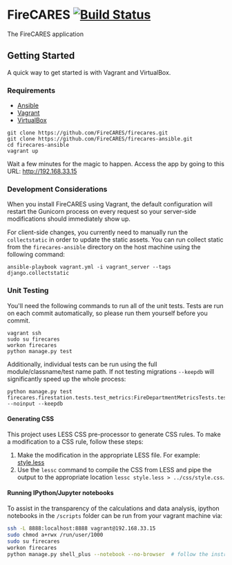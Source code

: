FireCARES [![Build Status](https://travis-ci.org/FireCARES/firecares.svg?branch=master)](https://travis-ci.org/FireCARES/firecares)
=========
The FireCARES application


## Getting Started

A quick way to get started is with Vagrant and VirtualBox.

### Requirements

- [Ansible](http://docs.ansible.com/intro_installation.html)
- [Vagrant](http://www.vagrantup.com/downloads.html)
- [VirtualBox](https://www.virtualbox.org/wiki/Downloads)

```
git clone https://github.com/FireCARES/firecares.git
git clone https://github.com/FireCARES/firecares-ansible.git
cd firecares-ansible
vagrant up
```

Wait a few minutes for the magic to happen.  Access the app by going to this URL: http://192.168.33.15

### Development Considerations

When you install FireCARES using Vagrant, the default configuration will restart the Gunicorn process on every request
so your server-side modifications should immediately show up.

For client-side changes, you currently need to manually run the `collectstatic` in order to update the static assets. You
can run collect static from the `firecares-ansible` directory on the host machine using the following command:

`ansible-playbook vagrant.yml -i vagrant_server --tags django.collectstatic`

### Unit Testing

You'll need the following commands to run all of the unit tests.  Tests are run on each commit automatically, so please run them yourself before you commit.

```
vagrant ssh
sudo su firecares
workon firecares
python manage.py test
```

Additionally, individual tests can be run using the full module/classname/test name path.  If not testing migrations `--keepdb` will significantly speed up the whole process:

```
python manage.py test firecares.firestation.tests.test_metrics:FireDepartmentMetricsTests.test_calculate_structure_counts --noinput --keepdb
```

#### Generating CSS

This project uses LESS CSS pre-processor to generate CSS rules.  To make a modification to a CSS rule, follow these steps:

1. Make the modification in the appropriate LESS file.  For example: [style.less](firecares/firestation/static/firestation/theme/assets/less/style.less)
2. Use the `lessc` command to compile the CSS from LESS and pipe the output to the appropriate location `lessc style.less > ../css/style.css`.

#### Running IPython/Jupyter notebooks

To assist in the transparency of the calculations and data analysis, ipython notebooks in the `/scripts` folder can be run from your vagrant machine via:

```bash
ssh -L 8888:localhost:8888 vagrant@192.168.33.15
sudo chmod a+rwx /run/user/1000
sudo su firecares
workon firecares
python manage.py shell_plus --notebook --no-browser  # follow the instructions that follow in your shell regarding logging into ipython with a token
```
